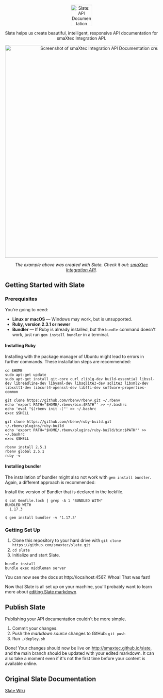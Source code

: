 <p align="center">
  <img src="https://raw.githubusercontent.com/smaxtec/slate/master/source/images/logo.png" alt="Slate: API Documentation Generator" width="70">
</p>

<p align="center">Slate helps us create beautiful, intelligent, responsive API documentation for smaXtec Integration API.</p>

<p align="center"><img src="https://raw.githubusercontent.com/smaxtec/slate/master/source/images/example-screenshot.png" width=700 alt="Screenshot of smaXtec Integration API Documentation created with Slate"></p>

<p align="center"><em>The example above was created with Slate. Check it out:  <a href="https://smaxtec.github.io/slate">smaXtec Integration API</a>.</em></p>


Getting Started with Slate
------------------------------

### Prerequisites

You're going to need:

 - **Linux or macOS** — Windows may work, but is unsupported.
 - **Ruby, version 2.3.1 or newer**
 - **Bundler** — If Ruby is already installed, but the `bundle` command doesn't work, just run `gem install bundler` in a terminal.

 #### Installing Ruby

 Installing with the package manager of Ubuntu might lead to errors in further commands. These installation steps are recommended:

```shell
cd $HOME
sudo apt-get update
sudo apt-get install git-core curl zlib1g-dev build-essential libssl-dev libreadline-dev libyaml-dev libsqlite3-dev sqlite3 libxml2-dev libxslt1-dev libcurl4-openssl-dev libffi-dev software-properties-common

git clone https://github.com/rbenv/rbenv.git ~/.rbenv
echo 'export PATH="$HOME/.rbenv/bin:$PATH"' >> ~/.bashrc
echo 'eval "$(rbenv init -)"' >> ~/.bashrc
exec $SHELL

git clone https://github.com/rbenv/ruby-build.git ~/.rbenv/plugins/ruby-build
echo 'export PATH="$HOME/.rbenv/plugins/ruby-build/bin:$PATH"' >> ~/.bashrc
exec $SHELL

rbenv install 2.5.1
rbenv global 2.5.1
ruby -v
```

 #### Installing bundler

 The installation of bundler might also not work with `gem install bundler`. Again, a different approach is recommended:

Install the version of Bundler that is declared in the lockfile.

 ```shell
 $ cat Gemfile.lock | grep -A 1 "BUNDLED WITH"
BUNDLED WITH
   1.17.3

$ gem install bundler -v '1.17.3'
 ```


### Getting Set Up

1. Clone this repository to your hard drive with `git clone https://github.com/smaxtec/slate.git`
2. `cd slate`
3. Initialize and start Slate.

```shell
bundle install
bundle exec middleman server
```

You can now see the docs at http://localhost:4567. Whoa! That was fast!

Now that Slate is all set up on your machine, you'll probably want to learn more about [editing Slate markdown](https://github.com/lord/slate/wiki/Markdown-Syntax).


Publish Slate
--------------------

Publishing your API documentation couldn't be more simple.

 1. Commit your changes.
 2. Push the *markdown source* changes to GitHub: `git push`
 3. Run `./deploy.sh`

Done! Your changes should now be live on http://smaxtec.github.io/slate, and the main branch should be updated with your edited markdown. It can also take a moment even if it's not the first time before your content is available online.

Original Slate Documentation
--------------------

[Slate Wiki](https://github.com/lord/slate/wiki)

